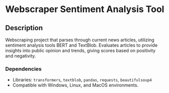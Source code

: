 
# Webscraper Sentiment Analysis Tool

## Description

Webscraping project that parses through current news articles, utilizing sentiment analysis tools BERT and TextBlob. Evaluates articles to provide insights into public opinion and trends, giving scores based on positivity and negativity.

### Dependencies

- Libraries: `transformers`, `textblob`, `pandas`, `requests`, `beautifulsoup4`
- Compatible with Windows, Linux, and MacOS environments.
